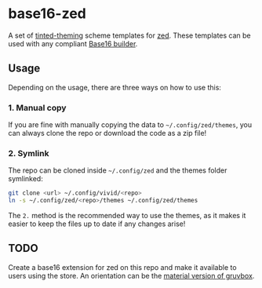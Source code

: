 # base16-zed

A set of [tinted-theming](https://github.com/tinted-theming) scheme templates for [zed](https://github.com/sharkdp/vivid).
These templates can be used with any compliant [Base16 builder](https://github.com/tinted-theming/base16-builder-go).

## Usage

Depending on the usage, there are three ways on how to use this:

### 1. Manual copy

If you are fine with manually copying the data to `~/.config/zed/themes`,
you can always clone the repo or download the code as a zip file!

### 2. Symlink

The repo can be cloned inside `~/.config/zed` and the themes folder symlinked:

```sh
git clone <url> ~/.config/vivid/<repo>
ln -s ~/.config/zed/<repo>/themes ~/.config/zed/themes
```

The `2.` method is the recommended way to use the themes,
as it makes it easier to keep the files up to date if any changes arise!

## TODO

Create a base16 extension for zed on this repo and make it available to users using the store.
An orientation can be the [material version of gruvbox](https://github.com/tokiory/zed-gruvbox-material).
